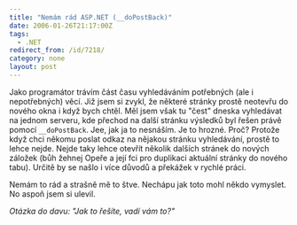 ```yaml
---
title: "Nemám rád ASP.NET (__doPostBack)"
date: 2006-01-26T21:17:00Z
tags:
  - .NET
redirect_from: /id/7218/
category: none
layout: post
---
```

Jako programátor trávím část času vyhledáváním potřebných (ale i nepotřebných) věcí. Již jsem si zvykl, že některé stránky prostě neotevřu do nového okna i když bych chtěl. Měl jsem však tu "čest" dneska vyhledávat na jednom serveru, kde přechod na další stránku výsledků byl řešen právě pomocí `__doPostBack`. Jee, jak ja to nesnáším. Je to hrozné. Proč? Protože když chci někomu poslat odkaz na nějakou stránku vyhledávání, prostě to lehce nejde. Nejde taky lehce otevřít několik dalších stránek do nových záložek (bůh žehnej Opeře a její fci pro duplikaci aktuální stránky do nového tabu). Určitě by se našlo i více důvodů a překážek v rychlé práci.

Nemám to rád a strašně mě to štve. Nechápu jak toto mohl někdo vymyslet. No aspoň jsem si ulevil.

_Otázka do davu: "Jak to řešíte, vadí vám to?"_

